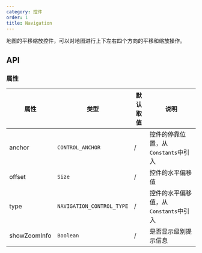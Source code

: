 ```yaml
---
category: 控件
order: 1
title: Navigation
---
```


地图的平移缩放控件，可以对地图进行上下左右四个方向的平移和缩放操作。

## API

### 属性

| 属性  | 类型 | 默认取值 | 说明 |
|-------|-----|------|-----|
| anchor | `CONTROL_ANCHOR` | / | 控件的停靠位置，从`Constants`中引入 |
| offset | `Size`  | / | 控件的水平偏移值 |
| type | `NAVIGATION_CONTROL_TYPE`  | / | 控件的水平偏移值，从`Constants`中引入 |
| showZoomInfo | `Boolean`  | / | 是否显示级别提示信息 |
